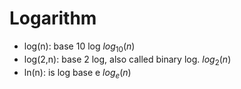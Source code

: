 

# Logarithm

- log(n): base 10 log $log_{10}(n)$
- log(2,n): base 2 log, also called binary log. $log_{2}(n)$
- ln(n): is log base e $log_{e}(n)$
